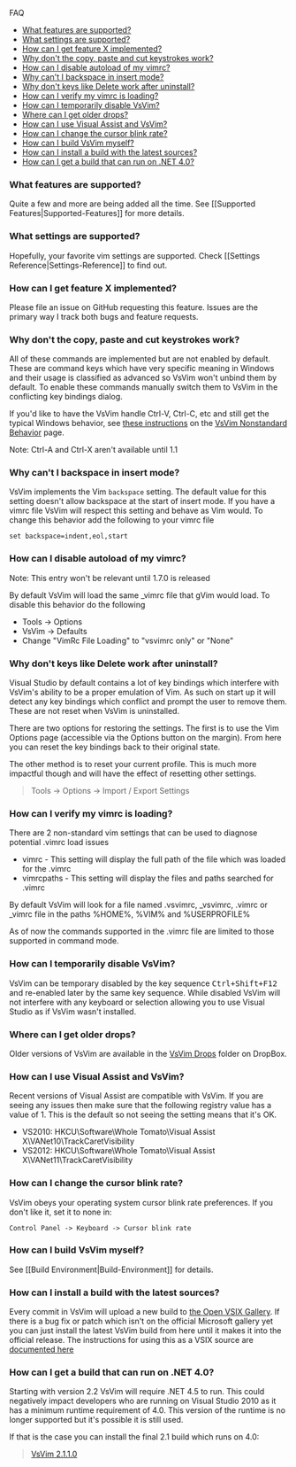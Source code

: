 FAQ 

* [What features are supported?](#what-features-are-supported)
* [What settings are supported?](#what-settings-are-supported)
* [How can I get feature X implemented?](#how-can-i-get-feature-x-implemented)
* [Why don't the copy, paste and cut keystrokes work?](#why-dont-the-copy-paste-and-cut-keystrokes-work)
* [How can I disable autoload of my vimrc?](#how-can-i-disable-autoload-of-my-vimrc)
* [Why can't I backspace in insert mode?](#why-cant-i-backspace-in-insert-mode)
* [Why don't keys like Delete work after uninstall?](#why-dont-keys-like-delete-work-after-uninstall)
* [How can I verify my vimrc is loading?](#how-can-i-verify-my-vimrc-is-loading)
* [How can I temporarily disable VsVim?](#how-can-i-temporarily-disable-vsvim)
* [Where can I get older drops?](#where-can-i-get-older-drops)
* [How can I use Visual Assist and VsVim?](#how-can-i-use-visual-assist-and-vsvim)
* [How can I change the cursor blink rate?](#how-can-i-change-the-cursor-blink-rate)
* [How can I build VsVim myself?](#how-can-i-build-vsvim-myself)
* [How can I install a build with the latest sources?](#how-can-i-install-a-build-with-the-latest-sources)
* [How can I get a build that can run on .NET 4.0?](#how-can-i-get-a-build-that-can-run-on-net-40)

### What features are supported?

Quite a few and more are being added all the time.  See [[Supported Features|Supported-Features]] for more details.

### What settings are supported?

Hopefully, your favorite vim settings are supported.  Check [[Settings Reference|Settings-Reference]] to find out.

### How can I get feature X implemented?

Please file an issue on GitHub requesting this feature.  Issues are the primary way I track both bugs and feature requests.  

### Why don't the copy, paste and cut keystrokes work?

All of these commands are implemented but are not enabled by default.  These are command keys which have very specific meaning in Windows and their usage is classified as advanced so VsVim won't unbind them by default.  To enable these commands manually switch them to VsVim in the conflicting key bindings dialog. 

If you'd like to have the VsVim handle Ctrl-V, Ctrl-C, etc and still get the typical Windows behavior, see [these instructions](https://github.com/jaredpar/VsVim/wiki/VsVim-Nonstandard-Behavior#wiki-clipboard) on the [VsVim Nonstandard Behavior](https://github.com/jaredpar/VsVim/wiki/VsVim-Nonstandard-Behavior) page.

Note: Ctrl-A and Ctrl-X aren't available until 1.1

### Why can't I backspace in insert mode?

VsVim implements the Vim `backspace` setting.  The default value for this setting doesn't allow backspace at the start of insert mode.  If you have a vimrc file VsVim will respect this setting and behave as Vim would.  To change this behavior add the following to your vimrc file 

```
set backspace=indent,eol,start
```

### How can I disable autoload of my vimrc?

Note: This entry won't be relevant until 1.7.0 is released

By default VsVim will load the same _vimrc file that gVim would load.  To disable this behavior do the following

- Tools -> Options 
- VsVim -> Defaults
- Change "VimRc File Loading" to "vsvimrc only" or "None"

### Why don't keys like Delete work after uninstall?

Visual Studio by default contains a lot of key bindings which interfere with VsVim's ability to be a proper emulation of Vim.  As such on start up it will detect any key bindings which conflict and prompt the user to remove them.  These are not reset when VsVim is uninstalled.

There are two options for restoring the settings.  The first is to use the Vim Options page (accessible via the Options button on the margin).  From here you can reset the key bindings back to their original state.  

The other method is to reset your current profile.  This is much more impactful though and will have the effect of resetting other settings.  

> Tools -> Options -> Import / Export Settings

### How can I verify my vimrc is loading?

There are 2 non-standard vim settings that can be used to diagnose potential .vimrc load issues

* vimrc - This setting will display the full path of the file which was loaded for the .vimrc
* vimrcpaths - This setting will display the files and paths searched for .vimrc 

By default VsVim will look for a file named .vsvimrc, _vsvimrc, .vimrc or _vimrc file in the paths %HOME%, %VIM% and %USERPROFILE%

As of now the commands supported in the .vimrc file are limited to those supported in command mode.  

### How can I temporarily disable VsVim?

VsVim can be temporary disabled by the key sequence <kbd>Ctrl+Shift+F12</kbd> and re-enabled later by the same key sequence.  While disabled VsVim will not interfere with any keyboard or selection allowing you to use Visual Studio as if VsVim wasn't installed.

### Where can I get older drops?

Older versions of VsVim are available in the [VsVim Drops](https://www.dropbox.com/sh/pqxkvemji983alf/kZ3a2dUplB) folder on DropBox.

### How can I use Visual Assist and VsVim?

Recent versions of Visual Assist are compatible with VsVim.  If you are seeing any issues then make sure that the following registry value has a value of 1.  This is the default so not seeing the setting means that it's OK.

* VS2010: HKCU\Software\Whole Tomato\Visual Assist X\VANet10\TrackCaretVisibility
* VS2012: HKCU\Software\Whole Tomato\Visual Assist X\VANet11\TrackCaretVisibility

### How can I change the cursor blink rate?

VsVim obeys your operating system cursor blink rate preferences.  If you don't like it, set it to none in:

```
Control Panel -> Keyboard -> Cursor blink rate
```

### How can I build VsVim myself?

See [[Build Environment|Build-Environment]] for details.

### How can I install a build with the latest sources?

Every commit in VsVim will upload a new build to [the Open VSIX Gallery](http://vsixgallery.com).  If there is a bug fix or patch which isn't on the official Microsoft gallery yet you can just install the latest VsVim build from here until it makes it into the official release. The instructions for using this as a VSIX source are [documented here](http://vsixgallery.com/guide/feed/)


### How can I get a build that can run on .NET 4.0?

Starting with version 2.2 VsVim will require .NET 4.5 to run.  This could negatively impact developers who are running on Visual Studio 2010 as it has a minimum runtime requirement of 4.0.  This version of the runtime is no longer supported but it's possible it is still used.  

If that is the case you can install the final 2.1 build which runs on 4.0:

> [VsVim 2.1.1.0](https://vsvim.blob.core.windows.net/drops/VsVim-2.1.1.0.vsix)



